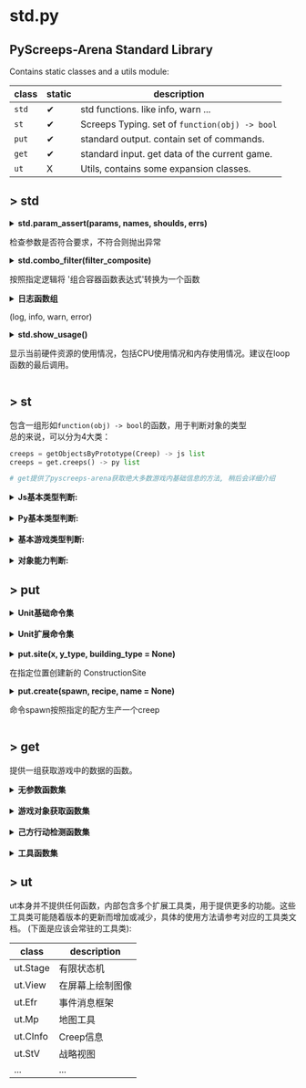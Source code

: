 # std.py

## PyScreeps-Arena Standard Library
Contains static classes and a utils module:</br>

| class   | static | description                                  |
|---------|--------|----------------------------------------------|
| `std`   | ✔      | std functions. like info, warn ...           |
| `st`    | ✔      | Screeps Typing. set of `function(obj) -> bool` |
| `put`   | ✔      | standard output. contain set of commands.    |
| `get`   | ✔      | standard input. get data of the current game. |
| `ut` | X      | Utils, contains some expansion classes.      |

## \> std

<details>
<summary><b>std.param_assert(params, names, shoulds, errs)</b>

检查参数是否符合要求，不符合则抛出异常</summary>

| param | type | description |
|-------|------|-------------|
| params | list[object] | 参数列表 |
| names | list[str] | 参数名列表 |
| shoulds | list[callable] | 期望的参数检查列表 |
| errs | list[str] | 对应的错误信息列表 |
| __raise | bool | 是否抛出异常(默认True) |

| return | type | description |
|--------|------|-------------|
| None | None | 无返回值 |
Example:
```python
# > define ASSERT 1
def func_add(a, b):
    # > if ASSERT
    std.param_assert(
        [a, b],      # 参数列表
        ['a', 'b'],  # 参数名列表
        [lambda x: isinstance(x, int), lambda x: isinstance(x, int)],  # 期望的参数检查列表
        ['a is not int', 'b is not int']  # 对应的错误信息列表
    )
    # > endif
    return a + b
```

</details><details>
<summary><b>std.combo_filter(filter_composite)</b>

按照指定逻辑将 '组合容器函数表达式'转换为一个函数</summary>

| param | type                             | description |
|-------|----------------------------------|-------------|
| filter_composite | tuple \| list \| set \| callable | 由tuple、list和set组成的过滤器结构(最小单元是callable) |

| return | type | description |
|--------|------|-------------|
| callable | callable | 一个新的可以表达输入表达式的函数 |

Example:
```python
# 例如我们判断一个creep对象是否既能近战攻击又能远程攻击
# 我们可以使用combo_filter来实现
new_filter = std.combo_filter(
    # st.melee(obj) -> bool, st.ranged(obj) -> bool
    (st.melee, st.ranged)  # tuple表示and关系，即melee & ranged
)

attack_and_ranged_attack = new_filter(creep)

# st是一组形如function(obj)->bool函数组成的静态类，稍后会详细介绍
```

</details><details>
<summary><b>日志函数组</b>

(log, info, warn, error)</summary>

| param | type | description           |
|-------|------|-----------------------|
| caller_name | str | 调用者名称, 主要是便于定位信息位置和来源 |
| *args | str | 实际需要输出的信息             |

| return | type | description |
|--------|------|-------------|
| None | None | 无返回值 |

| function | description                                   |
|----------|-----------------------------------------------|
| log | 输出日志信息，一般用于debug和一些不太重要的信息。输出中的'log'会用黄色来显示   |
| info | 输出通用信息，一般用于输出一些标识性的信息。输出中的'info'会用绿底白字来显示     |
| warn | 输出警告信息，一般用于输出一些可能会出现问题的信息。输出中的'warn'会用黄底白字来显示 |
| error | 输出错误信息，该函数会抛出异常。                              |

</details><details>
<summary><b>std.show_usage()</b>

显示当前硬件资源的使用情况，包括CPU使用情况和内存使用情况。建议在loop函数的最后调用。</summary>
```python
def loop():
    # do something
    std.show_usage()
```
</details>

## \> st
包含一组形如`function(obj) -> bool`的函数，用于判断对象的类型</br>
总的来说，可以分为4大类：

```python
creeps = getObjectsByPrototype(Creep) -> js list
creeps = get.creeps() -> py list

# get提供了pyscreeps-arena获取绝大多数游戏内基础信息的方法, 稍后会详细介绍
```
<details>
<summary><b>Js基本类型判断:</b></summary>

| function | description |
|----------|-------------|
| st.jnumber(obj) | 判断obj是否为js中的number类型 |
| st.jstring(obj) | 判断obj是否为js中的string类型 |
| st.jbool(obj) | 判断obj是否为js中的boolean类型 |
| st.jlist(obj) | 判断obj是否为js中的array类型 |
| st.jdict(obj) | 判断obj是否为js中的dict类型(等价于jlist) |

</details>
<br><details>
<summary><b>Py基本类型判断:</b></summary>

| function | description |
|----------|-------------|
| st.tuple(obj) | 判断obj是否为python中的tuple类型 |
| st.list(obj) | 判断obj是否为python中的list类型 |
| st.dict(obj) | 判断obj是否为python中的dict类型 |
| st.set(obj) | 判断obj是否为python中的set类型 |
| st.str(obj) | 判断obj是否为python中的str类型 |
| st.int(obj) | 判断obj是否为python中的int类型 |
| st.float(obj) | 判断obj是否为python中的float类型 |
| st.bool(obj) | 判断obj是否为python中的bool类型 |


</details>
<br>
<details>
<summary><b>基本游戏类型判断:</b></summary>

| function | description                  |
|----------|------------------------------|
| st.site(obj) | 判断obj是否为ConstructionSite类型   |
| st.creep(obj) | 判断obj是否为Creep类型              |
| st.gobject(obj) | 判断obj是否为GameObject类型         |
| st.ostructure(obj) | 判断obj是否为OwnedStructure类型     |
| st.resource(obj) | 判断obj是否为Resource类型           |
| st.source(obj) | 判断obj是否为Source类型             |
| st.store(obj) | 判断obj是否为Store类型              |
| st.structure(obj) | 判断obj是否为Structure类型          |
| st.box(obj) | 判断obj是否为StructureContainer类型 |
| st.extension(obj) | 判断obj是否为StructureExtension类型 |
| st.rampart(obj) | 判断obj是否为StructureRampart类型   |
| st.road(obj) | 判断obj是否为StructureRoad类型      |
| st.spawn(obj) | 判断obj是否为StructureSpawn类型     |
| st.tower(obj) | 判断obj是否为StructureTower类型     |
| st.wall(obj) | 判断obj是否为StructureWall类型       |
| st.spawning(obj) | 判断obj是否为Spawning类型           |
| st.flag(obj) | 判断obj是否为Flag类型               |

</details>
<br>
<details>
<summary><b>对象能力判断:</b></summary>

| function | description                  |
|----------|------------------------------|
| st.movable(obj) | 判断obj是否具有移动的能力               |
| st.atkable(obj) | 判断obj是否具有攻击的能力               |
| st.melee(obj) | 判断obj是否具有近战攻击的能力             |
| st.ranged(obj) | 判断obj是否具有远程攻击的能力             |
| st.healable(obj) | 判断obj是否具有治疗别人的能力             |
| st.hitable(obj) | 判断obj是否可以被攻击(不论敌我)           |
| st.workable(obj) | 判断obj是否具有建造和收获资源的能力          |
| st.storable(obj) | 判断obj是否具有存储资源的能力             |
| st.energetic(obj) | 判断obj是否含有能量(energy)          |
| st.damaged(obj) | 判断obj是否受到了伤害(hits < maxHits) |
| st.my(obj) | 判断obj是否为我方单位                 |
| st.friend(obj) | 判断obj是否为友方单位(目前同st.my)       |
| st.enemy(obj) | 判断obj是否为敌方单位(目前同not st.my)   |

</details>

## \> put
<details>
<summary><b>Unit基础命令集</b></summary>
<details>
<summary><b>put.move(unit, to, options = None)</b>

命令Creep移动到目标点或向某个方向移动</summary>

| param | type                             | description            |
|-------|----------------------------------|------------------------|
| unit | list \| (st.friend & st.movable) | 一个或多个可移动的友方单位          |
| to | st.point \| int                  | 一个目标点或是一个方向            |
| options | UsrObject                        | 寻路选项(只在to为st.point时有效) |
| __assert | bool                             | 是否进行参数检查               |

| return | type             | description                                          |
|--------|------------------|------------------------------------------------------|
| 运行结果   | int \| list[int] | 成功返回OK(0)，否则返回错误码(<0)。如果unit为list，那么返回每个unit的结果的list |

```python
creep = get.creep(st.friend)  # 获取一个友方creep
spawn = get.spawn(st.friend)  # 获取一个友方spawn
put.move(creep, LEFT)  # 让creep向左移动
put.move(creep, spawn)  # 让creep移动到spawn所在位置

# 无视沼泽赶路(只是寻路逻辑无视沼泽，实际还是会受到沼泽的影响)
op = UsrObject()
op.swampCost = op.plainCost  # 沼泽的消耗和平原一样，即无视沼泽
put.move(creep, spawn, op)  # 让creep移动到spawn所在位置

# 如果你对你的代码很有信心，可以关闭参数检查。(一般不推荐使用者这么写)
put.move(creep, spawn, None, False)  # 注意，kwargs不工作，只能按顺序传参
# 如果场上不存在友方creep，且您关闭了检查，那么可能会抛出一些奇奇怪怪的异常
```
</details><details>
<summary><b>put.attack(unit, target, move = True)</b>

命令Tower或Creep攻击敌方目标</summary>

| param | type                             | description             |
|-------|----------------------------------|-------------------------|
| unit | list \| (st.friend & st.atkable) | 一个或多个可攻击的友方单位           |
| target | st.enemy & st.hitable           | 一个敌方可受击的单位              |
| move | bool \| UsrObject                | 是否移动到目标位置(默认True)或是移动选项 |
| __assert | bool                         | 是否进行参数检查                |

| return | type             | description                                                                                                                                     |
|--------|------------------|-------------------------------------------------------------------------------------------------------------------------------------------------|
| 运行结果   | UsrObject \| list[UsrObject] | 返回UsrObject，每个UsrObject最多能包含melee, ranged, move这三个属性，分别表示是否进行近战攻击、远程攻击和移动，每个属性成功返回Ok(0), 失败返回错误码，未执行则为undefined。如果unit为list，那么返回每个unit的结果的list. |

```python
creep = get.creep((st.friend, st.atkable))  # 获取一个友方可攻击的creep
enemies = get.creeps(st.enemy)  # 获取所有敌方creep
closest_enemy = get.closest(creep, enemies)  # 获取离creep最近的敌方creep

put.attack(creep, closest_enemy)  # 让creep攻击最近的敌方creep
```

</details><details>
<summary><b>put.heal(unit, target, move = True)</b>

命令Tower或Creep治疗目标单位</summary>

| param | type                             | description             |
|-------|----------------------------------|-------------------------|
| unit | list \| (st.friend & st.healable) | 一个或多个友方的具有治疗能力的单位           |
| target | st.friend & st.creep            | 一个友方的creep         |
| move | bool \| UsrObject                | 是否可以自主移动(可以传入options, 视作True，用于调整移动时的路线) |
| __assert | bool                         | 是否进行参数检查                |

| return | type             | description                                          |
|--------|------------------|------------------------------------------------------|
| 运行结果   | UsrObject \| list[UsrObject] | 返回UsrObject，每个UsrObject最多能包含heal, ranged, move这三个属性，分别表示是否进行近距离治疗、远程治疗和移动，每个属性成功返回Ok(0), 失败返回错误码，未执行则为undefined。如果unit为list，那么返回每个unit的结果的list. |
```python
creep = get.creep((st.friend, st.healable))  # 获取一个友方可治疗的creep
damaged_creep = get.creep((st.friend, st.damaged))  # 获取一个友方受伤的creep

put.heal(creep, damaged_creep)  # 让creep治疗受伤的creep
```

</details><details>
<summary><b>put.fetch(unit, target, resource_type = RESOURCE_ENERGY, amount = None, move = True)</b>

命令单位从目标处取出资源</summary>

| param | type                             | description             |
|-------|----------------------------------|-------------------------|
| unit | list \| (st.friend & st.storable) | 一个或多个友方的可携带资源的单位           |
| target | st.storable \| st.resource       | 一个可存储的目标或掉落的资源          |
| resource_type | int                      | 资源类型, 默认RESOURCE_ENERGY |
| amount | int \| None                     | 资源数量，如果没有指定，则取出所有资源 |
| move | bool \| UsrObject                | 是否可以自主移动(可以传入options, 视作True，用于调整移动时的路线) |
| __assert | bool                         | 是否进行参数检查                |

| return | type             | description                                          |
|--------|------------------|------------------------------------------------------|
| 运行结果   | int \| list[int] | 成功返回OK(0)，否则返回错误码(<0)。如果unit为list，那么返回每个unit的结果的list |

```python
creep = get.creep((st.friend, st.storable))  # 获取一个友方可携带资源的creep
dropped_energy = get.resource()  # 获取掉落的能量
energy_box = get.box(st.energetic)  # 获取一个有能量的箱子, 也可以写成get.box({st.empty})

put.fetch(creep, dropped_energy)  # 让creep取出掉落的能量
# put.fetch(creep, energy_box)  # 让creep取出箱子里的能量
```

```python
worker = get.creep(lambda c: c.my and c.name == 'worker')  # 获取己方的'worker'
carrier = get.creep(lambda c: c.my and c.name == 'carrier')  # 获取己方的'carrier'

if get.energy(worker) == 0:
    put.fetch(worker, carrier)  # 让worker取出carrier携带的能量

```

</details><details>
<summary><b>put.deposit(unit, target, resource_type = RESOURCE_ENERGY, amount = None, move = True)</b>

命令单位将身上的资源放置于目标处</summary>

| param | type                             | description             |
|-------|----------------------------------|-------------------------|
| unit | list \| (st.friend & st.storable) | 一个或多个友方的可携带资源的单位           |
| target | st.storable \| None             | 一个可存储的目标，如果为None，单位会直接丢弃资源到原地 |
| resource_type | int                      | 资源类型, 默认RESOURCE_ENERGY |
| amount | int \| None                     | 资源数量，如果没有指定，则转移所有资源 |
| move | bool \| UsrObject                | 是否可以自主移动(可以传入options, 视作True，用于调整移动时的路线) |
| __assert | bool                         | 是否进行参数检查                |

| return | type             | description                                          |
|--------|------------------|------------------------------------------------------|
| 运行结果   | int \| list[int] | 成功返回OK(0)，否则返回错误码(<0)。如果unit为list，那么返回每个unit的结果的list |

```python  
creep = get.creep((st.friend, st.storable))  # 获取一个友方可携带资源的creep
spawn = get.spawn(st.friend)  # 获取一个友方spawn

put.deposit(creep, spawn)  # 让creep把资源放到spawn
```

```python
worker = get.creep(lambda c: c.my and c.name == 'worker')  # 获取己方的'worker'
carrier = get.creep(lambda c: c.my and c.name == 'carrier')  # 获取己方的'carrier'

if get.energy(worker) == 0:
    put.deposit(carrier, worker)  # 让carrier把资源放到worker
```

</details><details>
<summary><b>put.build(unit, site, move = True)</b>

命令单位建造建筑</summary>

| param | type                             | description             |
|-------|----------------------------------|-------------------------|
| unit | list \| (st.friend & st.workable) | 一个或多个友方的可工作单位           |
| site | st.site                         | 一个ConstructionSite实例对象 |
| move | bool \| UsrObject                | 是否可以自主移动(可以传入options, 视作True，用于调整移动时的路线) |
| __assert | bool                         | 是否进行参数检查                |

| return | type             | description                                          |
|--------|------------------|------------------------------------------------------|
| 运行结果   | int \| list[int] | 成功返回OK(0)，否则返回错误码(<0)。如果unit为list，那么返回每个unit的结果的list |

```python
creep = get.creep((st.friend, st.workable))  # 获取一个友方可工作的creep
box = get.box({st.empty})  # 获取一个非空箱子
site = get.site()  # 获取一个ConstructionSite

if get.energy(creep) == 0:
    put.fetch(creep, box)  # 让creep取出箱子里的能量
elif site:
    put.build(creep, site)  # 让creep建造site
```

</details><details>
<summary><b>put.harvest(unit, target, move = True)</b>

命令单位采集资源</summary>

| param | type                             | description             |
|-------|----------------------------------|-------------------------|
| unit | list \| (st.friend & st.workable) | 一个友方的可工作单位           |
| target | st.source                      | 一个资源点               |
| move | bool \| UsrObject                | 是否可以自主移动(可以传入options, 视作True，用于调整移动时的路线) |
| __assert | bool                         | 是否进行参数检查                |

| return | type             | description                                          |
|--------|------------------|------------------------------------------------------|
| 运行结果   | int \| list[int] | 成功返回OK(0)，否则返回错误码(<0)。如果unit为list，那么返回每个unit的结果的list |

```python
# 让worker采集资源(装满了就回家，否则就继续采集)
worker = get.friend(lambda obj: obj.name == 'worker')
spawn = get.spawn(st.friend)
source = get.source()
if get.energy(worker, True) == 100:
    put.deposit(worker, spawn, RESOURCE_ENERGY)
else:
    put.harvest(worker, source)
```
</details>
</details>
<br>
<details>
<summary><b>Unit扩展命令集</b></summary>

<details>
<summary><b>put.escape(unit, target, options = None)</b>

命令Creep远离目标</summary>

| param | type                             | description             |
|-------|----------------------------------|-------------------------|
| unit | list \| (st.friend & st.movable) | 一个或多个可移动的友方单位           |
| target | st.point                     | 一个目标点               |
| options | UsrObject                        | 寻路选项(只在to为st.point时有效) |
| __assert | bool                         | 是否进行参数检查                |

| return | type             | description                                          |
|--------|------------------|------------------------------------------------------|
| 运行结果   | int \| list[int] | 成功返回OK(0)，否则返回错误码(<0)。如果unit为list，那么返回每个unit的结果的list |

```python
# 让worker远离最近的敌人
worker = get.friend(lambda obj: obj.name == 'worker')
enemy = get.closest(worker, get.enemies())
if enemy and get.distance(worker, enemy) <= 8:
    put.escape(worker, enemy)
```

</details>
<details>
<summary><b>put.intermit(unit, target, resource_type = RESOURCE_ENERGY, options = None)</b>

断断续续地搬运资源到目标</summary>

| param | type                             | description             |
|-------|----------------------------------|-------------------------|
| unit | list \| (st.friend & st.storable & st.movable) | 一个友方的可移动的可存储资源的单位           |
| target | st.storable                    | 一个可存储的目标          |
| resource_type | int                      | 资源类型, 默认RESOURCE_ENERGY |
| options | UsrObject                        | 寻路选项(只在to为st.point时有效) |
| __assert | bool                         | 是否进行参数检查                |

| return | type             | description                                          |
|--------|------------------|------------------------------------------------------|
| 运行结果   | int \| list[int] | 成功搬运完毕或是无资源可搬运，返回DONE(1); 搬运中返回OK(0)或是错误码(<0)。如果unit为list，那么返回每个unit的结果的list |

```python
# 将身上或地上的资源搬运回家(确保身上或地上有资源)
carrier = get.friend(lambda obj: obj.name == 'carrier')
spawn = get.spawn(st.friend)
put.intermit(carrier, spawn)
```

</details>
<details>
<summary><b>put.follow(unit, target, distance, options = None, move = True)</b>

命令一个或多个单位跟随目标</summary>

| param | type                             | description             |
|-------|----------------------------------|-------------------------|
| unit | list \| (st.friend & st.movable) | 一个或多个可移动的友方单位           |
| target | st.movable                     | 一个可移动的目标          |
| distance | int \| tuple                  | 距离最大或最小值, tuple: 距离范围, 只在友方时有效 |
| options | UsrObject                        | 寻路选项(只在to为st.point时有效) |
| move | bool \| UsrObject                | 是否可以自主移动(可以传入options, 视作True，用于调整移动时的路线) |
| __assert | bool                         | 是否进行参数检查                |

| return | type             | description                                          |
|--------|------------------|------------------------------------------------------|
| 运行结果   | int \| list[int] | 成功返回OK(0)，否则返回错误码(<0)。如果unit为list，那么返回每个unit的结果的list |

```python
# 让warriors跟随leader，距离不超过5。leader不考虑距离超过20的warrior。
leader = get.friend(lambda obj: obj.name == 'leader')
warriors = get.friends(lambda obj: obj.name == 'warrior')
put.follow(warriors, leader, (5, 20))
```
</details>
<details>
<summary><b>put.carry(unit, src, dst, resource_type = RESOURCE_ENERGY, options = None, intermit = False)</b>

命令单位从src处搬运资源到dst处</summary>

| param | type                             | description             |
|-------|----------------------------------|-------------------------|
| unit | list \| (st.friend & st.storable & st.movable) | 一个友方的可携带资源的可移动单位           |
| src | st.storable                     | 从哪里取得资源           |
| dst | st.storable                     | 被搬运资源的目标容器      |
| resource_type | int                      | 资源类型, 默认RESOURCE_ENERGY |
| options | UsrObject                        | 寻路选项(只在to为st.point时有效) |
| intermit | bool                         | 是否断断续续地搬运资源          |
| __assert | bool                         | 是否进行参数检查                |

| return | type             | description                                          |
|--------|------------------|------------------------------------------------------|
| 运行结果   | int \| list[int] | 若intermit=False，成功返回OK(0)，否则返回错误码(<0); 若intermit=True，则在搬运完毕或是无资源可搬运时，返回DONE(1)，其余和前者相同。如果unit为list，那么返回每个unit的结果的list |

```python
# 将身上的资源搬运回家(确保身上有资源)
carrier = get.friend(lambda obj: obj.name == 'carrier')
spawn = get.spawn(st.friend)
box = get.closest(carrier, get.boxes(st.energetic))
put.carry(carrier, box, spawn)
```
</details></details>
<br>
<details>
<summary><b>put.site(x, y_type, building_type = None)</b>

在指定位置创建新的 ConstructionSite</summary>

| param | type                             | description             |
|-------|----------------------------------|-------------------------|
| x | int \| float \| Position          | x坐标或Position对象      |
| y_type | int \| float \| type           | y坐标或建筑类型          |
| building_type | type \| None              | 建筑类型(默认None)       |
| __assert | bool                         | 是否进行参数检查                |

| return | type             | description                                          |
|--------|------------------|------------------------------------------------------|
| 运行结果   | int \| ConstructionSite | 如果成功(创建完成)，返回创建的ConstructionSite对象; 否则返回错误码(<0) |

```python
res = put.site(10, 10, StructureContainer)
if st.site(res):
    site = res
```

</details><details>
<summary><b>put.create(spawn, recipe, name = None)</b>

命令spawn按照指定的配方生产一个creep</summary>

| param | type                             | description             |
|-------|----------------------------------|-------------------------|
| spawn | st.friend & st.spawn             | 一个友方的Spawn           |
| recipe | list[str]                      | 一个creep的配方, 一般用const下的MOVE, CARRY, WORK等常量 |
| name | str \| None                     | 一个creep的名字(默认为None), 这样创建的creep会带有.name属性 |
| __assert | bool                         | 是否进行参数检查                |

| return | type             | description                                          |
|--------|------------------|------------------------------------------------------|
| 运行结果   | int \| object     | 如果成功(生产完成)，返回创建的creep对象; 否则返回错误码(<0) |

```python
# 生成一个名为'worker'的creep
spawn = get.spawn(st.friend)
worker = get.friend(lambda obj: obj.name == 'worker')
if not worker:
    put.create(spawn, [CARRY, MOVE, WORK], 'worker')
```

</details>

## \> get
提供一组获取游戏中的数据的函数。
<details>
<summary><b>无参数函数集</b></summary>

| function  | return | description |
|-----------|--------|-------------|
| get.cpu       | int | 返回当前 tick 中经过的 CPU 壁钟时间（以纳秒为单位） |
| get.heap      | HeapInfo | 使用此方法获取虚拟机的堆统计信息。 |
| get.ticks     | int | 返回从当前游戏开始经过的 tick 数 |
| get.arena | arenaInfo | 获取arenaInfo对象 |
</details>
<br>
<details>
<summary><b>游戏对象获取函数集</b></summary>
最主要的一组函数，只有一个参数`filter_fn`, 返回一个或一组游戏中的对象。包括creep、spawn、source等等。

| param | type | description        |
|-------|------|--------------------|
| filter_fn | list \| tuple \| set \| callable \| None | 条件容器函数表达式(默认值None) |

如果传入None(默认值)，那么将不会进行筛选。也可以直接传入组合表达式，如`(st.friend, st.creep)`。

| function | function(复数形式) | return             | return(复数形式) | description         |
|----------|---------------------|--------------------|------------------|---------------------|
| get.creep | get.creeps | Creep \| None      | list[Creep] | 获取一个或多个特定条件的creep对象 |
| get.friend | get.friends | GameObject \| None | list[GameObject] | 获取一个或多个特定条件的友方对象 |
| get.enemy | get.enemies | GameObject \| None         | list[GameObject] | 获取一个或多个特定条件的敌方对象 |
| get.spawn | get.spawns | StructureSpawn \| None     | list[StructureSpawn] | 获取一个或多个特定条件的spawn对象 |
| get.structure | get.structures | Structure \| None          | list[Structure] | 获取一个或多个特定条件的structure对象 |
| get.source | get.sources | Source \| None             | list[Source] | 获取一个或多个特定条件的source对象 |
| get.site | get.sites | ConstructionSite \| None       | list[ConstructionSite] | 获取一个或多个特定条件的site对象 |
| get.resource | get.resources | Resource \| None           | list[Resource] | 获取一个或多个特定条件的resource对象 |
| get.tower | get.towers | StructureTower \| None        | list[StructureTower] | 获取一个或多个特定条件的tower对象 |
| get.wall | get.walls | StructureWall \| None         | list[StructureWall] | 获取一个或多个特定条件的wall对象 |
| get.rampart | get.ramparts | StructureRampart \| None      | list[StructureRampart] | 获取一个或多个特定条件的rampart对象 |
| get.extension | get.extensions | StructureExtension \| None    | list[StructureExtension] | 获取一个或多个特定条件的extension对象 |
| get.box | get.boxes | StructureContainer \| None      | list[StructureContainer] | 获取一个或多个特定条件的box对象 |
| get.road | get.roads | StructureRoad \| None        | list[StructureRoad] | 获取一个或多个特定条件的road对象 |
| get.storage | get.storages | GameObject \| None          | list[GameObject] | 获取一个或多个特定条件的storage对象 |
| get.flag | get.flags | Flag \| None              | list[Flag] | 获取一个或多个特定条件的flag对象 |
| get.score_controller | get.score_controllers | ScoreController \| None | list[ScoreController] | 获取一个或多个特定条件的score_controller对象 |

</details>
<br>
<details>
<summary><b>己方行动检测函数集</b></summary>

这一组函数用于判断单位是否在当前的tick是否被下达过某种行动命令。这些函数只能判断由put下达的行动命令，并且新的行动命令会覆盖旧的行动命令。

| param | type | description                                                 |
|-------|------|-------------------------------------------------------------|
| unit | st.creep | 一个Creep对象                                                   |
| ticks_offset | int | 偏移的ticks数, 默认为0. 比如传入-1表示上一tick(如果当前tick下达过对应命令，那么会覆盖之前的记录) |

| return | type | description                         |
|--------|------|-------------------------------------|
| bool | bool | 如果对应的tick下达过对应命令，返回True，否则返回False |

| function | description          |
|----------|----------------------|
| get.moved | 判断单位对应tick是否被下达过移动命令 |
| get.attacked | 判断单位对应tick是否被下达过攻击命令 |
| get.meleed | 判断单位对应tick是否被下达过近战攻击命令 |
| get.ranged | 判断单位对应tick是否被下达过远程攻击命令 |
| get.healed | 判断单位对应tick是否被下达过治疗命令 |
| get.fetched | 判断单位对应tick是否被下达过拿取命令 |
| get.deposited | 判断单位对应tick是否被下达过放置命令 |
| get.built | 判断单位对应tick是否被下达过建造命令 |
| get.intermited | 判断单位对应tick是否被下达过intermit命令 |

</details>
<br>
<details>
<summary><b>工具函数集</b></summary>

<details>
<summary><b>get.closest(obj, objs, filter_fn = None)</b>

返回距离最近的对象</summary>

| param | type                             | description             |
|-------|----------------------------------|-------------------------|
| obj | st.point | 一个坐标点           |
| objs | list[st.point] | 一个坐标点列表           |
| filter_fn | list \| tuple \| set \| callable \| None | 条件容器函数表达式(默认值None) |

| return | type             | description                                          |
|--------|------------------|------------------------------------------------------|
| st.point | st.point \| None | 如果没有找到，返回None |

```python
# 获取距离最近的敌方creep
creep = get.creep(st.friend)
enemies = get.creeps(st.enemy)
closest_enemy = get.closest(creep, enemies)
```

</details>
<details>
<summary><b>get.quickest(obj, objs, filter_fn = None)</b>

返回移动到目标所需时间最短的对象</summary>

| param | type                             | description             |
|-------|----------------------------------|-------------------------|
| obj | st.point | 一个坐标点           |
| objs | list[st.point] | 一个坐标点列表           |
| filter_fn | list \| tuple \| set \| callable \| None | 条件容器函数表达式(默认值None) |

| return | type             | description                                          |
|--------|------------------|------------------------------------------------------|
| st.point | st.point \| None | 如果没有找到，返回None |

```python
# 获取抵达时间最短的敌方creep
creep = get.creep(st.friend)
enemies = get.creeps(st.enemy)
quickest_enemy = get.quickest(creep, enemies)
```

</details>
<details>
<summary><b>get.inrange(obj, objs, range, filter_fn = None)</b>

返回在指定范围内的对象列表</summary>

| param | type                             | description             |
|-------|----------------------------------|-------------------------|
| obj | st.point | 一个坐标点           |
| objs | list[st.point] | 一个坐标点列表           |
| range | int | 查找的最大范围距离           |
| filter_fn | list \| tuple \| set \| callable \| None | 条件容器函数表达式(默认值None) |

| return | type             | description                                          |
|--------|------------------|------------------------------------------------------|
| list | list[st.point] | 如果没有找到，返回空列表 |

```python
# 获取距离小于5的敌方creep
creep = get.creep(st.friend)
enemies = get.creeps(st.enemy)
inrange_enemies = get.inrange(creep, enemies, 5)
```

</details>
<details>
<summary><b>get.energy(target, percent = False, cmp = None)</b>

获取目标的能量值</summary>

| param | type                             | description                            |
|-------|----------------------------------|----------------------------------------|
| target | st.storable | 一个可存储资源的游戏对象                           |
| percent | bool | 是否返回百分比(默认False)                       |
| cmp | str | 便捷比较表达式，如'>100', '<50', '=0' (没有<= >=) |

| return | type             | description                                          |
|--------|------------------|------------------------------------------------------|
| int \| bool | int \| bool | 如果percent为True，返回百分比[0, 100]，否则返回具体能量值int; 有cmp字符串时，返回比较结果bool |

```python
# 获取spawn的能量值
spawn = get.spawn(st.friend)
energy = get.energy(spawn)
```

</details>
<details>
<summary><b>get.health(target, percent = False, cmp = None)</b>

获取目标的生命值</summary>

| param | type                             | description                            |
|-------|----------------------------------|----------------------------------------|
| target | st.hitable | 一个可被攻击的游戏对象                           |
| percent | bool | 是否返回百分比(默认False)                       |
| cmp | str | 便捷比较表达式，如'>100', '<50', '=0' (没有<= >=) |

| return | type             | description                                          |
|--------|------------------|------------------------------------------------------|
| int \| bool | int \| bool | 如果percent为True，返回百分比[0, 100]，否则返回具体生命值int; 有cmp字符串时，返回比较结果bool |

```python
# 获取creep的生命值
creep = get.creep(st.friend)
health = get.health(creep)
```

</details>
<details>
<summary><b>get.parts(creep)</b>

获取creep的parts信息</summary>

| param | type                             | description                            |
|-------|----------------------------------|----------------------------------------|
| creep | st.creep | 一个Creep对象                           |

| return | type             | description                                          |
|--------|------------------|------------------------------------------------------|
| list[str] | list[str] | 返回一个列表，包含了目标creep的所有部件(字符串形式). 如果获取失败，返回空列表 |

```python
# 获取creep的部件信息
creep = get.creep(st.friend)
parts = get.parts(creep)
```

</details>
<details>
<summary><b>get.pcount(creep, part_type, broken = True)</b>

获取creep的body中指定类型的部件数量</summary>

| param | type                             | description                            |
|-------|----------------------------------|----------------------------------------|
| creep | st.creep | 一个Creep对象                           |
| part_type | str | 部件类型, 如MOVE, CARRY, ATTACK, WORK, RANGED_ATTACK 等 |
| broken | bool | 是否包含完全损坏的部件(默认True) |

| return | type             | description                                          |
|--------|------------------|------------------------------------------------------|
| int | int | 返回指定类型的部件数量. 如果获取失败，返回-1 |

```python
# 获取creep的MOVE部件数量
creep = get.creep(st.friend)
move_count = get.pcount(creep, MOVE)
```

</details>
<details>
<summary><b>get.wait(creep)</b>

获取目标creep需要等待多少tick后才能进行移动</summary>

| param | type                             | description                            |
|-------|----------------------------------|----------------------------------------|
| creep | st.creep | 一个Creep对象                           |

| return | type             | description                                          |
|--------|------------------|------------------------------------------------------|
| int | int | 返回等待的tick数. 如果获取失败，返回-1. 如果目标无法移动，返回0xffff |

```python
# 获取creep需要等待多少tick后才能进行移动
creep = get.creep(st.friend)
wait = get.wait(creep)
```

</details>
<details>
<summary><b>get.score(creep)</b>

为Creep评分</summary>

| param | type                             | description                            |
|-------|----------------------------------|----------------------------------------|
| creep | st.creep | 一个Creep对象                           |

| return | type             | description                                          |
|--------|------------------|------------------------------------------------------|
| int | int | 返回评分值 |

```python
# 为creep评分
creep = get.creep(st.friend)
score = get.score(creep)
```

</details>
<details>
<summary><b>get.distance(obj, target)</b>

返回obj到目标的距离(单位: 方块数)</summary>

| param | type                             | description                            |
|-------|----------------------------------|----------------------------------------|
| obj | st.point | 一个坐标点                           |
| target | st.point | 一个坐标点                           |

| return | type             | description                                          |
|--------|------------------|------------------------------------------------------|
| int | int | 返回距离值 |

```python
# 获取creep到spawn的距离
creep = get.creep(st.friend)
spawn = get.spawn(st.friend)
distance = get.distance(creep, spawn)
```

</details>
<details>
<summary><b>get.sign(x)</b>

返回x的符号</summary>

| param | type                             | description                            |
|-------|----------------------------------|----------------------------------------|
| x | int | 一个整数                           |

| return | type             | description                                          |
|--------|------------------|------------------------------------------------------|
| int | int | 返回符号值(0, 1, -1) |

</details>
<details>
<summary><b>get.find(objs, filter_fn)</b>

Find the first object that satisfies the condition</summary>

| param | type                             | description                            |
|-------|----------------------------------|----------------------------------------|
| objs | list \| tuple | 待查找的对象列表                           |
| filter_fn | list \| tuple \| set \| callable | 容器函数表达式                           |
    
| return | type           | description |
|--------|----------------|-------------|
| object | object \| None | 返回找到的对象 |

```python
# 查找一个满足条件的creep
enemies = get.creeps(st.enemy)
enemy = get.find(enemies, st.atkable)
```

</details>
<details>
<summary><b>get.filter(objs, filter_fn)</b>

Returns a list of objects that satisfy the condition</summary>

| param | type                             | description                            |
|-------|----------------------------------|----------------------------------------|
| objs | list \| tuple | 待查找的对象列表                           |
| filter_fn | list \| tuple \| set \| callable | 容器函数表达式                           |

| return | type           | description |
|--------|----------------|-------------|
| list | list | 返回满足条件的对象列表 |

```python
# 获取所有满足条件的creep
enemies = get.creeps(st.enemy)
atkable_enemies = get.filter(enemies, st.atkable)
```

</details>
<details>
<summary><b>get.classname(game_object)</b>

获取游戏相关的js对象的类名</summary>

| param | type                             | description                            |
|-------|----------------------------------|----------------------------------------|
| game_object | GameObject | 游戏对象                           |

| return | type           | description |
|--------|----------------|-------------|
| str | str | 返回类名 |

```python
# 获取creep的类名
creep = get.creep(st.friend)
cls_name = get.classname(creep)
```

</details>
<details>
<summary><b>get.terrain(x_or_point, y = None)</b>

获取指定位置的地形</summary>

| param | type                             | description                            |
|-------|----------------------------------|----------------------------------------|
| x_or_point | int \| st.point | x坐标或者坐标点                           |
| y | None \| int | y坐标。 如果传入了y坐标，那么期望的第一个参数x为int类型 |

| return | type           | description |
|--------|----------------|-------------|
| int | int | 地形常量 |

```python
# 获取指定位置的地形
terrain = get.terrain(10, 10)
```

</details>
</details>

## \> ut
ut本身并不提供任何函数，内部包含多个扩展工具类，用于提供更多的功能。这些工具类可能随着版本的更新而增加或减少，具体的使用方法请参考对应的工具类文档。
(下面是应该会常驻的工具类):

| class | description |
|-------|-------------|
| ut.Stage | 有限状态机 |
| ut.View | 在屏幕上绘制图像 |
| ut.Efr | 事件消息框架 |
| ut.Mp | 地图工具 |
| ut.CInfo | Creep信息 |
| ut.StV | 战略视图 |
| ... | ... |









